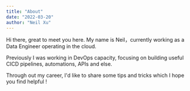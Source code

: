 ```yaml
---
title: "About"
date: "2022-03-20"
author: "Neil Xu"
---
```


Hi there, great to meet you here. My name is Neil，currently working as a Data Engineer operating in the cloud. 

Previously I was working in DevOps capacity, focusing on building useful CICD pipelines, automations, APIs and else. 

Through out my career, I'd like to share some tips and tricks which I hope you find helpful !